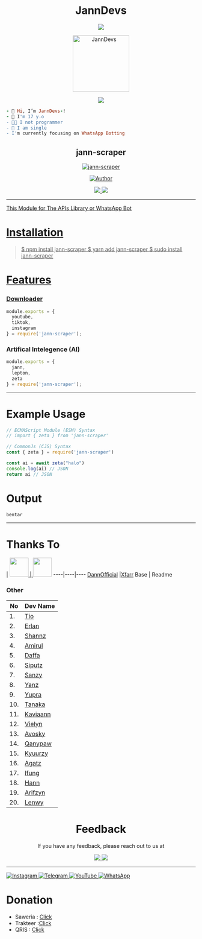 <div align="center">

# JannDevs

<p align="center">
  <img src="https://readme-typing-svg.herokuapp.com?color=000000&center=true&lines=Hi,+Welcoms+to+this+package">
</p>
  
  <img src="http://github.com/JannDevs.png" alt="JannDevs" width="150" />

<p align="center">
  <img src="https://readme-typing-svg.herokuapp.com?color=000000&center=true&lines=It's+me+JannDevs;I'm+still+learning+to+be+a+Master">
</p>

</div>

```rb
- 👋 Hi, I’m JannDevs-!
- 👀 I'm 17 y.o
- 👨‍💻 I not programmer
- 💞️ I am single
- I'm currently focusing on WhatsApp Botting
```

<div align="center">

## jann-scraper

</div>

<p align="center">
<a href="#"><img title="jann-scraper" src="https://img.shields.io/static/v1?label=package&message=kotz-api&color=red"></a>
</p>
<p align="center">
  <a href="https://github.com/JannDevs"><img title="Author" src="https://img.shields.io/badge/Kotz-red.svg?style=for-the-badge&logo=github" /></a>
</p>
<p align="center">
  <a href="https://instagram.com/janukiwill"><img src="https://img.shields.io/badge/Instagram-E4405F?style=for-the-badge&logo=instagram&logoColor=white"/> 
  <a href="https://wa.me/6285135051337"><img src="https://img.shields.io/badge/WhatsApp-25D366?style=for-the-badge&logo=whatsapp&logoColor=white" /><br>
</p>

---

This Module for The APIs Library or WhatsApp Bot

# Installation
> $ npm install jann-scraper
> $ yarn add jann-scraper
> $ sudo install jann-scraper

# Features
### Downloader
```js
module.exports = {
  youtube,
  tiktok,
  instagram
} = require('jann-scraper');
```
### Artifical Intelegence (AI)
```ts
module.exports = {
  jann,
  lepton,
  zeta
} = require('jann-scraper');
```
---
# Example Usage
```js
// ECMAScript Module (ESM) Syntax
// import { zeta } from 'jann-scraper'

// CommonJs (CJS) Syntax
const { zeta } = require('jann-scraper')

const ai = await zeta("halo")
console.log(ai) // JSON
return ai // JSON
```
# Output
```bash
bentar
```
---
# Thanks To
| <a href="http://github.com/DannOfficial"><img src="http://github.com/DannOfficial.png?size=50" width="50" height="50"> | <a href="http://github.com/xfarr05"><img src="http://github.com/xfarr05.png?size=50" width="50" height="50"></a>
----|----|----
[DannOfficial](http://github.com/DannOfficial) |[Xfarr](http://github.com/xfarr05)
Base | Readme

### Other
| No | Dev Name |
|------|------------------|
| 1. | [Tio](https://) |
| 2. | [Erlan](https://dhn-api.herokuapp.com/api) |
| 3. | [Shannz](https://) |
| 4. | [Amirul](https://) |
| 5. | [Daffa](https://) |
| 6. | [Siputz](https://) |
| 7. | [Sanzy](https://) |
| 8. | [Yanz](https://) |
| 9. | [Yupra](https://) |
| 10. | [Tanaka](https://) |
| 11. | [Kaviaann](https://) |
| 12. | [Vielyn](https://) |
| 13. | [Avosky](https://) |
| 14. | [Qanypaw](https://) |
| 15. | [Kyuurzy](https://) |
| 16. | [Agatz](https://) |
| 17. | [Ifung](https://) |
| 18. | [Hann](https://) |
| 19. | [Arifzyn](https://) |
| 20. | [Lenwy](https://) |

<div align="center">

# Feedback
If you have any feedback, please reach out to us at

<p align="center">
  <a href="https://instagram.com/janukiwill"><img src="https://img.shields.io/badge/Instagram-E4405F?style=for-the-badge&logo=instagram&logoColor=white"/> 
  <a href="https://wa.me/6285135051337"><img src="https://img.shields.io/badge/WhatsApp-25D366?style=for-the-badge&logo=whatsapp&logoColor=white" /><br>

  
</div>


---
<a href="https://instagram.com/janukiwill" target="_blank">
    <img src="https://img.shields.io/badge/instagram-%23E4405F.svg?&style=for-the-badge&logo=instagram&logoColor=white&color=071A2C" alt="Instagram"/>
  </a>
<a href="https://t.me/JannTmvn" target="_blank">
    <img src="https://img.shields.io/badge/telegram-%23E4405F.svg?&style=for-the-badge&logo=twitter&logoColor=white&color=071A2C" alt="Telegram"/>
  </a>
<a href="https://youtube.com/JNOffc" target="_blank">
    <img src="https://img.shields.io/badge/youtube-%2312100E.svg?&style=for-the-badge&logo=youtube&logoColor=white&color=071A2C" alt="YouTube"/>
  </a>
<a href="https://wa.me/6285135051338?text=haii" target="_blank">
    <img src="https://img.shields.io/badge/whatsapp-%2312100E.svg?&style=for-the-badge&logo=whatsapp&logoColor=white&color=071A2C" alt="WhatsApp"/>
  </a>

# Donation
* Saweria : [Click](https://www.saweria.co/itsmejann)
* Trakteer :[Click](https://www.trakteer.id/JannDevs)
* QRIS : [Click](https://api.betabotz.eu.org/api/tools/get-upload?id=f/23jc7siz.jpg)